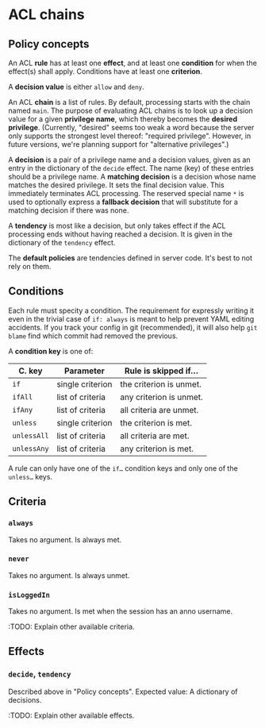 ﻿
ACL chains
==========

Policy concepts
---------------

An ACL __rule__ has at least one __effect__, and at least one __condition__
for when the effect(s) shall apply.
Conditions have at least one __criterion__.

A __decision value__ is either `allow` and `deny`.

An ACL __chain__ is a list of rules.
By default, processing starts with the chain named `main`.
The purpose of evaluating ACL chains is to look up a decision value for a
given __privilege name__, which thereby becomes the __desired privilege__.
(Currently, "desired" seems too weak a word because the server only supports
the strongest level thereof: "required privilege".
However, in future versions, we're planning support for
"alternative privileges".)

A __decision__ is a pair of a privilege name and a decision values, given as
an entry in the dictionary of the `decide` effect.
The name (key) of these entries should be a privilege name.
A __matching decision__ is a decision whose name matches the desired privilege.
It sets the final decision value. This immediately terminates ACL processing.
The reserved special name `*` is used to optionally express a
__fallback decision__ that will substitute for a matching decision
if there was none.

A __tendency__ is most like a decision, but only takes effect if the ACL
processing ends without having reached a decision. It is given in the
dictionary of the `tendency` effect.

The __default policies__ are tendencies defined in server code.
It's best to not rely on them.



Conditions
----------

Each rule must specity a condition. The requirement for expressly writing it
even in the trivial case of `if: always` is meant to help prevent YAML editing
accidents.
If you track your config in git (recommended), it will also help `git blame`
find which commit had removed the previous.

A __condition key__ is one of:

| C. key      | Parameter         | Rule is skipped if…       |
|------------ |------------------ |-------------------------- |
| `if`        | single criterion  | the criterion is unmet.   |
| `ifAll`     | list of criteria  | any criterion is unmet.   |
| `ifAny`     | list of criteria  | all criteria are unmet.   |
| `unless`    | single criterion  | the criterion is met.     |
| `unlessAll` | list of criteria  | all criteria are met.     |
| `unlessAny` | list of criteria  | any criterion is met.     |

A rule can only have one of the `if…` condition keys
and only one of the `unless…` keys.



Criteria
--------

### `always`

Takes no argument. Is always met.



### `never`

Takes no argument. Is always unmet.



### `isLoggedIn`

Takes no argument. Is met when the session has an anno username.



:TODO: Explain other available criteria.




Effects
-------

### `decide`, `tendency`

Described above in "Policy concepts".
Expected value: A dictionary of decisions.







:TODO: Explain other available effects.


